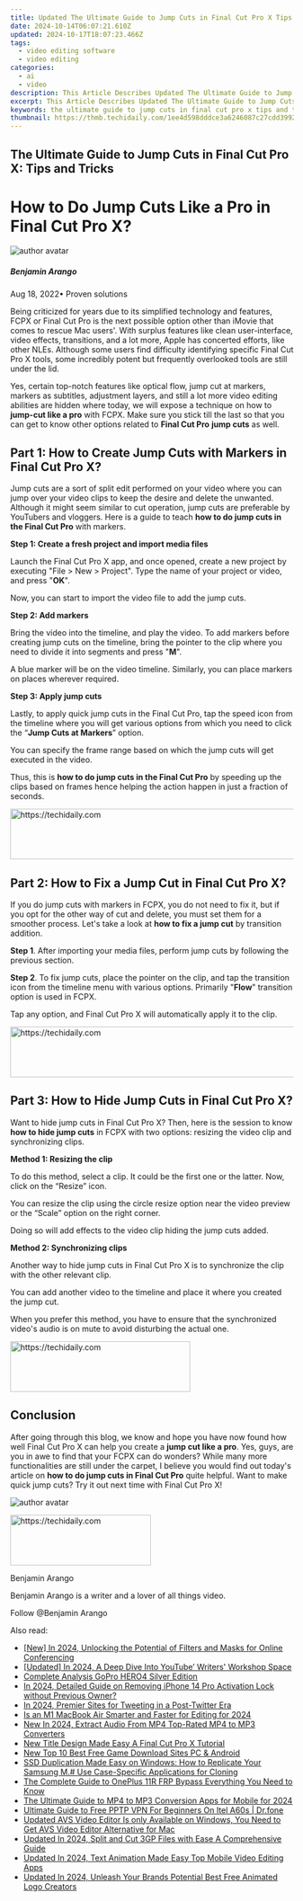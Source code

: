 ```yaml
---
title: Updated The Ultimate Guide to Jump Cuts in Final Cut Pro X Tips and Tricks for 2024
date: 2024-10-14T06:07:21.610Z
updated: 2024-10-17T18:07:23.466Z
tags: 
  - video editing software
  - video editing
categories: 
  - ai
  - video
description: This Article Describes Updated The Ultimate Guide to Jump Cuts in Final Cut Pro X Tips and Tricks for 2024
excerpt: This Article Describes Updated The Ultimate Guide to Jump Cuts in Final Cut Pro X Tips and Tricks for 2024
keywords: the ultimate guide to jump cuts in final cut pro x tips and tricks,the ultimate guide to jump cuts in final cut pro x,the ultimate guide to subtitling in final cut pro x tips and tricks,ai animation pro level jump cuts in final cut pro x tips and tricks,the ultimate guide to titles in final cut pro x 2023 edition,pro level jump cuts in final cut pro x tips and tricks,ai animation the ultimate guide to titles in final cut pro x 2023 edition
thumbnail: https://thmb.techidaily.com/1ee4d598dddce3a6246087c27cdd3992445e17b0d9a8038ff04440aee38e00e3.jpg
---
```


## The Ultimate Guide to Jump Cuts in Final Cut Pro X: Tips and Tricks

# How to Do Jump Cuts Like a Pro in Final Cut Pro X?

![author avatar](https://images.wondershare.com/filmora/article-images/benjamin-arango-author.jpg)

##### Benjamin Arango

 Aug 18, 2022• Proven solutions

Being criticized for years due to its simplified technology and features, FCPX or Final Cut Pro is the next possible option other than iMovie that comes to rescue Mac users'. With surplus features like clean user-interface, video effects, transitions, and a lot more, Apple has concerted efforts, like other NLEs. Although some users find difficulty identifying specific Final Cut Pro X tools, some incredibly potent but frequently overlooked tools are still under the lid.

Yes, certain top-notch features like optical flow, jump cut at markers, markers as subtitles, adjustment layers, and still a lot more video editing abilities are hidden where today, we will expose a technique on how to **jump-cut like a pro** with FCPX. Make sure you stick till the last so that you can get to know other options related to **Final Cut Pro** **jump cuts** as well.

## Part 1: How to Create Jump Cuts with Markers in Final Cut Pro X?

Jump cuts are a sort of split edit performed on your video where you can jump over your video clips to keep the desire and delete the unwanted. Although it might seem similar to cut operation, jump cuts are preferable by YouTubers and vloggers. Here is a guide to teach **how to do jump cuts in the Final Cut Pro** with markers.

**Step 1: Create a fresh project and import media files**

Launch the Final Cut Pro X app, and once opened, create a new project by executing "File > New > Project". Type the name of your project or video, and press "**OK**".

Now, you can start to import the video file to add the jump cuts.

**Step 2: Add markers**

Bring the video into the timeline, and play the video. To add markers before creating jump cuts on the timeline, bring the pointer to the clip where you need to divide it into segments and press "**M**".

A blue marker will be on the video timeline. Similarly, you can place markers on places wherever required.

**Step 3: Apply jump cuts**

Lastly, to apply quick jump cuts in the Final Cut Pro, tap the speed icon from the timeline where you will get various options from which you need to click the “**Jump Cuts at Markers**” option.

You can specify the frame range based on which the jump cuts will get executed in the video.

Thus, this is **how to do jump cuts in the Final Cut Pro** by speeding up the clips based on frames hence helping the action happen in just a fraction of seconds.

<!-- affiliate ads begin -->
<a href="https://appsumo.8odi.net/c/5597632/2105870/7443" target="_top" id="2105870">
  <img src="//a.impactradius-go.com/display-ad/7443-2105870" border="0" alt="https://techidaily.com" width="728" height="90"/>
</a>
<img height="0" width="0" src="https://appsumo.8odi.net/i/5597632/2105870/7443" style="position:absolute;visibility:hidden;" border="0" />
<!-- affiliate ads end -->

## Part 2: How to Fix a Jump Cut in Final Cut Pro X?

If you do jump cuts with markers in FCPX, you do not need to fix it, but if you opt for the other way of cut and delete, you must set them for a smoother process. Let's take a look at **how to fix a jump cut** by transition addition.

**Step 1**. After importing your media files, perform jump cuts by following the previous section.

**Step 2**. To fix jump cuts, place the pointer on the clip, and tap the transition icon from the timeline menu with various options. Primarily "**Flow**" transition option is used in FCPX.

Tap any option, and Final Cut Pro X will automatically apply it to the clip.

<!-- affiliate ads begin -->
<a href="https://ephamedtechinc.pxf.io/c/5597632/2136622/26400" target="_top" id="2136622">
  <img src="//a.impactradius-go.com/display-ad/26400-2136622" border="0" alt="https://techidaily.com" width="728" height="90"/>
</a>
<img height="0" width="0" src="https://ephamedtechinc.pxf.io/i/5597632/2136622/26400" style="position:absolute;visibility:hidden;" border="0" />
<!-- affiliate ads end -->

## Part 3: How to Hide Jump Cuts in Final Cut Pro X?

Want to hide jump cuts in Final Cut Pro X? Then, here is the session to know **how to hide jump cuts** in FCPX with two options: resizing the video clip and synchronizing clips.

**Method 1: Resizing the clip**

To do this method, select a clip. It could be the first one or the latter. Now, click on the “Resize” icon.

You can resize the clip using the circle resize option near the video preview or the “Scale” option on the right corner.

Doing so will add effects to the video clip hiding the jump cuts added.

**Method 2: Synchronizing clips**

Another way to hide jump cuts in Final Cut Pro X is to synchronize the clip with the other relevant clip.

You can add another video to the timeline and place it where you created the jump cut.

When you prefer this method, you have to ensure that the synchronized video's audio is on mute to avoid disturbing the actual one.

<!-- affiliate ads begin -->
<a href="https://aligracehair.sjv.io/c/5597632/2135371/19272" target="_top" id="2135371">
  <img src="//a.impactradius-go.com/display-ad/19272-2135371" border="0" alt="https://techidaily.com" width="320" height="90"/>
</a>
<img height="0" width="0" src="https://aligracehair.sjv.io/i/5597632/2135371/19272" style="position:absolute;visibility:hidden;" border="0" />
<!-- affiliate ads end -->

## Conclusion

After going through this blog, we know and hope you have now found how well Final Cut Pro X can help you create a **jump cut like a pro**. Yes, guys, are you in awe to find that your FCPX can do wonders? While many more functionalities are still under the carpet, I believe you would find out today's article on **how to do jump cuts in Final Cut Pro** quite helpful. Want to make quick jump cuts? Try it out next time with Final Cut Pro X!

![author avatar](https://images.wondershare.com/filmora/article-images/benjamin-arango-author.jpg)

<!-- affiliate ads begin -->
<a href="https://bluettius.sjv.io/c/5597632/2139120/17108" target="_top" id="2139120">
  <img src="//a.impactradius-go.com/display-ad/17108-2139120" border="0" alt="https://techidaily.com" width="250" height="90"/>
</a>
<img height="0" width="0" src="https://bluettius.sjv.io/i/5597632/2139120/17108" style="position:absolute;visibility:hidden;" border="0" />
<!-- affiliate ads end -->

Benjamin Arango

Benjamin Arango is a writer and a lover of all things video.

Follow @Benjamin Arango

<ins class="adsbygoogle"
      style="display:block"
      data-ad-client="ca-pub-7571918770474297"
      data-ad-slot="8358498916"
      data-ad-format="auto"
      data-full-width-responsive="true"></ins>

<span class="atpl-alsoreadstyle">Also read:</span>
<div><ul>
<li><a href="https://video-capture.techidaily.com/new-in-2024-unlocking-the-potential-of-filters-and-masks-for-online-conferencing/"><u>[New] In 2024, Unlocking the Potential of Filters and Masks for Online Conferencing</u></a></li>
<li><a href="https://youtube-web.techidaily.com/ed-in-2024-a-deep-dive-into-youtube-writers-workshop-space/"><u>[Updated] In 2024, A Deep Dive Into YouTube’ Writers' Workshop Space</u></a></li>
<li><a href="https://extra-hints.techidaily.com/complete-analysis-gopro-hero4-silver-edition/"><u>Complete Analysis GoPro HERO4 Silver Edition</u></a></li>
<li><a href="https://apple-account.techidaily.com/in-2024-detailed-guide-on-removing-iphone-14-pro-activation-lock-without-previous-owner-by-drfone-ios/"><u>In 2024, Detailed Guide on Removing iPhone 14 Pro Activation Lock without Previous Owner?</u></a></li>
<li><a href="https://twitter-videos.techidaily.com/in-2024-premier-sites-for-tweeting-in-a-post-twitter-era/"><u>In 2024, Premier Sites for Tweeting in a Post-Twitter Era</u></a></li>
<li><a href="https://extra-support.techidaily.com/is-an-m1-macbook-air-smarter-and-faster-for-editing-for-2024/"><u>Is an M1 MacBook Air Smarter and Faster for Editing for 2024</u></a></li>
<li><a href="https://ai-driven-video-production.techidaily.com/new-in-2024-extract-audio-from-mp4-top-rated-mp4-to-mp3-converters/"><u>New In 2024, Extract Audio From MP4 Top-Rated MP4 to MP3 Converters</u></a></li>
<li><a href="https://ai-driven-video-production.techidaily.com/new-title-design-made-easy-a-final-cut-pro-x-tutorial/"><u>New Title Design Made Easy A Final Cut Pro X Tutorial</u></a></li>
<li><a href="https://ai-driven-video-production.techidaily.com/new-top-10-best-free-game-download-sites-pc-and-android/"><u>New Top 10 Best Free Game Download Sites PC & Android</u></a></li>
<li><a href="https://win-comparisons.techidaily.com/ssd-duplication-made-easy-on-windows-how-to-replicate-your-samsung-m-use-case-specific-applications-for-cloning/"><u>SSD Duplication Made Easy on Windows: How to Replicate Your Samsung M.# Use Case-Specific Applications for Cloning</u></a></li>
<li><a href="https://android-frp.techidaily.com/the-complete-guide-to-oneplus-11r-frp-bypass-everything-you-need-to-know-by-drfone-android/"><u>The Complete Guide to OnePlus 11R FRP Bypass Everything You Need to Know</u></a></li>
<li><a href="https://ai-driven-video-production.techidaily.com/the-ultimate-guide-to-mp4-to-mp3-conversion-apps-for-mobile-for-2024/"><u>The Ultimate Guide to MP4 to MP3 Conversion Apps for Mobile for 2024</u></a></li>
<li><a href="https://fake-location.techidaily.com/ultimate-guide-to-free-pptp-vpn-for-beginners-on-itel-a60s-drfone-by-drfone-virtual-android/"><u>Ultimate Guide to Free PPTP VPN For Beginners On Itel A60s | Dr.fone</u></a></li>
<li><a href="https://ai-driven-video-production.techidaily.com/updated-avs-video-editor-is-only-available-on-windows-you-need-to-get-avs-video-editor-alternative-for-mac/"><u>Updated AVS Video Editor Is only Available on Windows, You Need to Get AVS Video Editor Alternative for Mac</u></a></li>
<li><a href="https://ai-driven-video-production.techidaily.com/updated-in-2024-split-and-cut-3gp-files-with-ease-a-comprehensive-guide/"><u>Updated In 2024, Split and Cut 3GP Files with Ease A Comprehensive Guide</u></a></li>
<li><a href="https://ai-driven-video-production.techidaily.com/updated-in-2024-text-animation-made-easy-top-mobile-video-editing-apps/"><u>Updated In 2024, Text Animation Made Easy Top Mobile Video Editing Apps</u></a></li>
<li><a href="https://ai-driven-video-production.techidaily.com/updated-in-2024-unleash-your-brands-potential-best-free-animated-logo-creators/"><u>Updated In 2024, Unleash Your Brands Potential Best Free Animated Logo Creators</u></a></li>
</ul></div>

